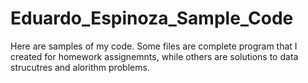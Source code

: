 # Eduardo_Espinoza_Sample_Code
 Here are samples of my code. Some files are complete program that I created for homework assignemnts, while others are solutions to data strucutres and alorithm problems.
